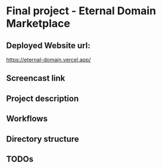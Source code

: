 # Final project - Eternal Domain Marketplace

## Deployed Website url:
https://eternal-domain.vercel.app/

## Screencast link



## Project description


## Workflows


## Directory structure


## TODOs
